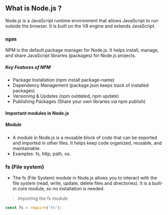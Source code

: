 ## What is Node.js ?

Node.js is a JavaScript runtime environment that allows JavaScript to run outside the browser. It is built on the V8 engine and extends JavaScript.

### npm

NPM is the default package manager for Node.js. It helps install, manage, and share JavaScript libraries (packages) for Node.js projects.

##### Key Features of NPM
- Package Installation (npm install package-name)
- Dependency Management (package.json keeps track of installed packages)
- Versioning & Updates (npm outdated, npm update)
- Publishing Packages (Share your own libraries via npm publish)

#### Important modules in Node.js

##### Module
- A module in Node.js is a reusable block of code that can be exported and imported in other files. It helps keep code organized, reusable, and maintainable.
- Examples: fs, http, path, os.

### fs (File system)
- The fs (File System) module in Node.js allows you to interact with the file system (read, write, update, delete files and directories). It is a built-in core module, so no installation is needed.
> Importing the fs module
```js
const fs = require('fs');
```




  
  


